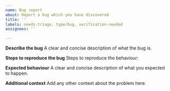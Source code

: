 ```yaml
---
name: Bug report
about: Report a bug which you have discovered
title: ''
labels: needs-triage, type/bug, verification-needed
assignees: ''

---
```


**Describe the bug**
A clear and concise description of what the bug is.

**Steps to reproduce the bug**
Steps to reproduce the behaviour:

**Expected behaviour**
A clear and concise description of what you expected to happen.

**Additional context**
Add any other context about the problem here.
